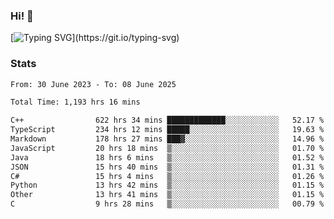 ### Hi!  👋

[![Typing SVG](https://readme-typing-svg.herokuapp.com?font=Fira+Code&pause=1000&width=435&lines=Hello!+I'm+Texiwustion.)](https://git.io/typing-svg)

### Stats

<!--START_SECTION:waka-->

```txt
From: 30 June 2023 - To: 08 June 2025

Total Time: 1,193 hrs 16 mins

C++                622 hrs 34 mins █████████████░░░░░░░░░░░░   52.17 %
TypeScript         234 hrs 12 mins █████░░░░░░░░░░░░░░░░░░░░   19.63 %
Markdown           178 hrs 27 mins ███▓░░░░░░░░░░░░░░░░░░░░░   14.96 %
JavaScript         20 hrs 18 mins  ▒░░░░░░░░░░░░░░░░░░░░░░░░   01.70 %
Java               18 hrs 6 mins   ▒░░░░░░░░░░░░░░░░░░░░░░░░   01.52 %
JSON               15 hrs 40 mins  ▒░░░░░░░░░░░░░░░░░░░░░░░░   01.31 %
C#                 15 hrs 4 mins   ▒░░░░░░░░░░░░░░░░░░░░░░░░   01.26 %
Python             13 hrs 42 mins  ▒░░░░░░░░░░░░░░░░░░░░░░░░   01.15 %
Other              13 hrs 41 mins  ▒░░░░░░░░░░░░░░░░░░░░░░░░   01.15 %
C                  9 hrs 28 mins   ▒░░░░░░░░░░░░░░░░░░░░░░░░   00.79 %
```

<!--END_SECTION:waka-->
